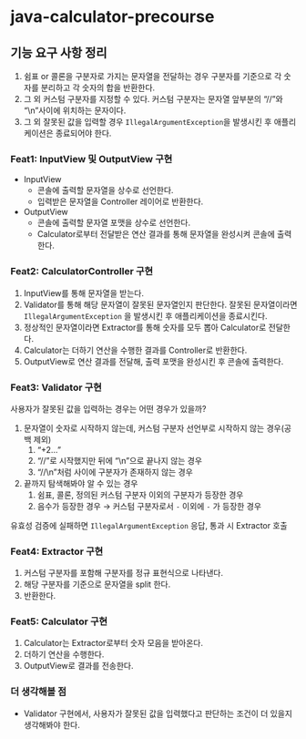 # java-calculator-precourse
## 기능 요구 사항 정리

1. 쉼표 or 콜론을 구분자로 가지는 문자열을 전달하는 경우 구분자를 기준으로 각 숫자를 분리하고 각 숫자의 합을 반환한다.
2. 그 외 커스텀 구분자를 지정할 수 있다. 커스텀 구분자는 문자열 앞부분의 “//”와 “\n”사이에 위치하는 문자이다.
3. 그 외 잘못된 값을 입력할 경우 `IllegalArgumentException`을 발생시킨 후 애플리케이션은 종료되어야 한다.

### Feat1: InputView 및 OutputView 구현

- InputView
    - 콘솔에 출력할 문자열을 상수로 선언한다.
    - 입력받은 문자열을 Controller 레이어로 반환한다.
- OutputView
    - 콘솔에 출력할 문자열 포맷을 상수로 선언한다.
    - Calculator로부터 전달받은 연산 결과를 통해 문자열을 완성시켜 콘솔에 출력한다.

### Feat2: CalculatorController 구현

1. InputView를 통해 문자열을 받는다.
2. Validator를 통해 해당 문자열이 잘못된 문자열인지 판단한다. 잘못된 문자열이라면 `IllegalArgumentException` 을 발생시킨 후 애플리케이션을 종료시킨다.
3. 정상적인 문자열이라면 Extractor를 통해 숫자를 모두 뽑아 Calculator로 전달한다.
4. Calculator는 더하기 연산을 수행한 결과를 Controller로 반환한다.
5. OutputView로 연산 결과를 전달해, 출력 포맷을 완성시킨 후 콘솔에 출력한다.

### Feat3: Validator 구현

사용자가 잘못된 값을 입력하는 경우는 어떤 경우가 있을까?

1. 문자열이 숫자로 시작하지 않는데, 커스텀 구분자 선언부로 시작하지 않는 경우(공백 제외)
    1. “+2…”
    2. “//”로 시작했지만 뒤에 “\n”으로 끝나지 않는 경우
    3. “//\n”처럼 사이에 구분자가 존재하지 않는 경우
2. 끝까지 탐색해봐야 알 수 있는 경우
    1. 쉼표, 콜론, 정의된 커스텀 구분자 이외의 구분자가 등장한 경우
    2. 음수가 등장한 경우 → 커스텀 구분자로서 `-` 이외에 `-` 가 등장한 경우

유효성 검증에 실패하면  `IllegalArgumentException` 응답, 통과 시 Extractor 호출

### Feat4: Extractor 구현

1. 커스텀 구분자를 포함해 구분자를 정규 표현식으로 나타낸다.
2. 해당 구분자를 기준으로 문자열을 split 한다.
3. 반환한다.

### Feat5: Calculator 구현

1. Calculator는 Extractor로부터 숫자 모음을 받아온다.
2. 더하기 연산을 수행한다.
3. OutputView로 결과를 전송한다.

### 더 생각해볼 점

- Validator 구현에서, 사용자가 잘못된 값을 입력했다고 판단하는 조건이 더 있을지 생각해봐야 한다.